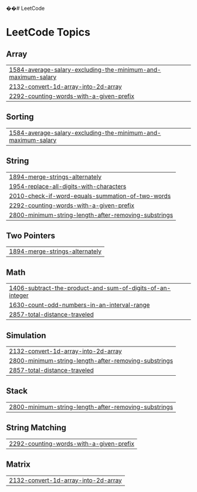 ��#   L e e t C o d e  
 
<!---LeetCode Topics Start-->
# LeetCode Topics
## Array
|  |
| ------- |
| [1584-average-salary-excluding-the-minimum-and-maximum-salary](https://github.com/haadi-gill/LeetCode/tree/master/1584-average-salary-excluding-the-minimum-and-maximum-salary) |
| [2132-convert-1d-array-into-2d-array](https://github.com/haadi-gill/LeetCode/tree/master/2132-convert-1d-array-into-2d-array) |
| [2292-counting-words-with-a-given-prefix](https://github.com/haadi-gill/LeetCode/tree/master/2292-counting-words-with-a-given-prefix) |
## Sorting
|  |
| ------- |
| [1584-average-salary-excluding-the-minimum-and-maximum-salary](https://github.com/haadi-gill/LeetCode/tree/master/1584-average-salary-excluding-the-minimum-and-maximum-salary) |
## String
|  |
| ------- |
| [1894-merge-strings-alternately](https://github.com/haadi-gill/LeetCode/tree/master/1894-merge-strings-alternately) |
| [1954-replace-all-digits-with-characters](https://github.com/haadi-gill/LeetCode/tree/master/1954-replace-all-digits-with-characters) |
| [2010-check-if-word-equals-summation-of-two-words](https://github.com/haadi-gill/LeetCode/tree/master/2010-check-if-word-equals-summation-of-two-words) |
| [2292-counting-words-with-a-given-prefix](https://github.com/haadi-gill/LeetCode/tree/master/2292-counting-words-with-a-given-prefix) |
| [2800-minimum-string-length-after-removing-substrings](https://github.com/haadi-gill/LeetCode/tree/master/2800-minimum-string-length-after-removing-substrings) |
## Two Pointers
|  |
| ------- |
| [1894-merge-strings-alternately](https://github.com/haadi-gill/LeetCode/tree/master/1894-merge-strings-alternately) |
## Math
|  |
| ------- |
| [1406-subtract-the-product-and-sum-of-digits-of-an-integer](https://github.com/haadi-gill/LeetCode/tree/master/1406-subtract-the-product-and-sum-of-digits-of-an-integer) |
| [1630-count-odd-numbers-in-an-interval-range](https://github.com/haadi-gill/LeetCode/tree/master/1630-count-odd-numbers-in-an-interval-range) |
| [2857-total-distance-traveled](https://github.com/haadi-gill/LeetCode/tree/master/2857-total-distance-traveled) |
## Simulation
|  |
| ------- |
| [2132-convert-1d-array-into-2d-array](https://github.com/haadi-gill/LeetCode/tree/master/2132-convert-1d-array-into-2d-array) |
| [2800-minimum-string-length-after-removing-substrings](https://github.com/haadi-gill/LeetCode/tree/master/2800-minimum-string-length-after-removing-substrings) |
| [2857-total-distance-traveled](https://github.com/haadi-gill/LeetCode/tree/master/2857-total-distance-traveled) |
## Stack
|  |
| ------- |
| [2800-minimum-string-length-after-removing-substrings](https://github.com/haadi-gill/LeetCode/tree/master/2800-minimum-string-length-after-removing-substrings) |
## String Matching
|  |
| ------- |
| [2292-counting-words-with-a-given-prefix](https://github.com/haadi-gill/LeetCode/tree/master/2292-counting-words-with-a-given-prefix) |
## Matrix
|  |
| ------- |
| [2132-convert-1d-array-into-2d-array](https://github.com/haadi-gill/LeetCode/tree/master/2132-convert-1d-array-into-2d-array) |
<!---LeetCode Topics End-->